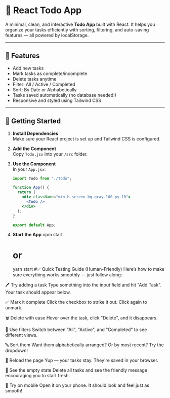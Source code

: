 # 📝 React Todo App

A minimal, clean, and interactive **Todo App** built with React. It helps you organize your tasks efficiently with sorting, filtering, and auto-saving features — all powered by localStorage.

---

## 🌟 Features

- Add new tasks
- Mark tasks as complete/incomplete
- Delete tasks anytime
- Filter: All / Active / Completed
- Sort: By Date or Alphabetically
- Tasks saved automatically (no database needed!)
- Responsive and styled using Tailwind CSS

---

## 🚀 Getting Started

1. **Install Dependencies**  
   Make sure your React project is set up and Tailwind CSS is configured.

2. **Add the Component**  
   Copy `Todo.jsx` into your `/src` folder.

3. **Use the Component**  
   In your `App.jsx`:

   ```jsx
   import Todo from "./Todo";

   function App() {
     return (
       <div className="min-h-screen bg-gray-100 py-10">
         <Todo />
       </div>
     );
   }

   export default App;
4. **Start the App**
    npm start
    # or
    yarn start
#✅ Quick Testing Guide (Human-Friendly)
    Here’s how to make sure everything works smoothly — just follow along:

🖊️ Try adding a task
    Type something into the input field and hit "Add Task". Your task should appear below.

✅ Mark it complete
  Click the checkbox to strike it out. Click again to unmark.

🗑️ Delete with ease
  Hover over the task, click "Delete", and it disappears.

🎯 Use filters
  Switch between "All", "Active", and "Completed" to see different views.

🔤 Sort them
  Want them alphabetically arranged? Or by most recent? Try the dropdown!

🔄 Reload the page
  Yup — your tasks stay. They're saved in your browser.

👀 See the empty state
Delete all tasks and see the friendly message encouraging you to start fresh.

📱 Try on mobile
Open it on your phone. It should look and feel just as smooth!
